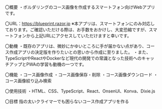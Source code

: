 

〇概要
・ボルダリングのコース画像を作成するスマートフォン向けWebアプリです。

〇URL：https://blueprint.razor.jp
※本アプリは、スマートフォンにのみ対応しております。ご確認いただける際は、お手数をおかけし、大変恐縮ですが、スマートフォンから上記URLにアクセスしていただけますと幸いです。

〇動機
・既存のアプリは、微妙にかゆいところに手が届かない点があり、コース作成アプリの決定版を作りたいとの思いから作成に至りました。
・また、TypeScriptやReactやDockerなど現代の開発での常識となった技術へのキャッチアップとPWAの学習も動機の一つです。

〇機能
・コース画像作成
・コース画像保存・削除
・コース画像ダウンロード
・コース画像絞り込み検索

〇使用技術
・HTML、CSS、TypeScript、React、OnsenUI、Konva、Dixie.js

〇目標
指の太いクライマーでも困らないコース作成アプリを作る
